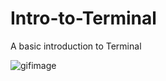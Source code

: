 # Intro-to-Terminal
A basic introduction to Terminal

![gifimage](https://github.com/rayu117/Intro-to-Terminal/blob/main/gif-intro.gif)
